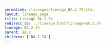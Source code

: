 ```yaml
---
permalink: /lineages/lineage_BA.2.74.html
layout: lineage_page
title: Lineage BA.2.74
redirect_to: ../lineage.html?lineage=BA.2.74
lineage: BA.2.74
parent: BA.2
children: ['BA.2.74']
---
```

